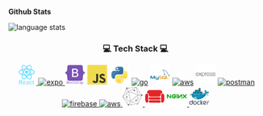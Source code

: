 <strong>Github Stats</strong>
  
![language stats](https://github-readme-stats.vercel.app/api/top-langs/?username=jhikyuinn&layout=compact&langs_count=8&exclude_repo=flash-experiments&theme=highcontrast)




<h3 align="center">💻 Tech Stack 💻</h3>

<p align="center"> 
<a href="https://reactjs.org/" target="_blank" rel="noreferrer"> <img src="https://github.com/devicons/devicon/blob/master/icons/react/react-original-wordmark.svg" alt="aws" width="40" height="40"/> </a> 
<a href="https://expo.dev/" target="_blank" rel="noreferrer"> <img src="https://www.vectorlogo.zone/logos/expoio/expoio-icon.svg" alt="expo" width="40" height="40"/> </a>
<a href="https://getbootstrap.com" target="_blank" rel="noreferrer"> <img src="https://raw.githubusercontent.com/devicons/devicon/master/icons/bootstrap/bootstrap-plain-wordmark.svg" alt="bootstrap" width="40" height="40"/></a>
<a href="https://developer.mozilla.org/en-US/docs/Web/JavaScript" target="_blank" rel="noreferrer"> <img src="https://raw.githubusercontent.com/devicons/devicon/master/icons/javascript/javascript-original.svg" alt="javascript" width="40" height="40"/></a> 
<a href="https://go.dev/" target="_blank" rel="noreferrer"> <img src="https://raw.githubusercontent.com/devicons/devicon/master/icons/python/python-original.svg" alt="python" width="40" height="40"/></a>
<a href="https://www.python.org" target="_blank" rel="noreferrer"> <img src="https://www.vectorlogo.zone/logos/golang/golang-icon.svg" alt="go" width="40" height="40"/></a>
<a href="https://www.mysql.com/" target="_blank" rel="noreferrer"> <img src="https://raw.githubusercontent.com/devicons/devicon/master/icons/mysql/mysql-original-wordmark.svg" alt="mysql" width="40" height="40"/></a>
<a href="https://www.mongodb.com/" target="_blank" rel="noreferrer"> <img src="https://avatars.githubusercontent.com/u/45120?s=200&v=4" alt="aws" width="40" height="40"/></a>
<a href="https://expressjs.com/" target="_blank" rel="noreferrer"> <img src="https://github.com/devicons/devicon/blob/master/icons/express/express-original-wordmark.svg" alt="aws" width="40" height="40"/></a> 
<a href="https://postman.com" target="_blank" rel="noreferrer"> <img src="https://www.vectorlogo.zone/logos/getpostman/getpostman-icon.svg" alt="postman" width="40" height="40"/> </a>
<a href="https://firebase.google.com/" target="_blank" rel="noreferrer"> <img src="https://www.vectorlogo.zone/logos/firebase/firebase-icon.svg" alt="firebase" width="40" height="40"/> </a>
<a href="https://ethereum.org" target="_blank" rel="noreferrer"> <img src="https://github.com/ErikThiart/cryptocurrency-icons/blob/master/icons/ethereum.png" alt="aws" width="40" height="40"/> </a>
<a href="https://www.hyperledger.org/" target="_blank" rel="noreferrer"> <img src="https://github.com/sithukaungset/sithukaungset/blob/main/hyperledger-removebg-preview.png" alt="aws" width="40" height="40"/> </a>
<a href="https://couchdb.apache.org/" target="_blank" rel="noreferrer"> <img src="https://raw.githubusercontent.com/devicons/devicon/0d6c64dbbf311879f7d563bfc3ccf559f9ed111c/icons/couchdb/couchdb-original.svg" alt="couchdb" width="40" height="40"/></a> 
<a href="https://www.nginx.com" target="_blank" rel="noreferrer"> <img src="https://raw.githubusercontent.com/devicons/devicon/master/icons/nginx/nginx-original.svg" alt="nginx" width="40" height="40"/> </a> 
<a href="https://www.docker.com/" target="_blank" rel="noreferrer"> <img src="https://raw.githubusercontent.com/devicons/devicon/master/icons/docker/docker-original-wordmark.svg" alt="docker" width="40" height="40"/> </a>
</p>

